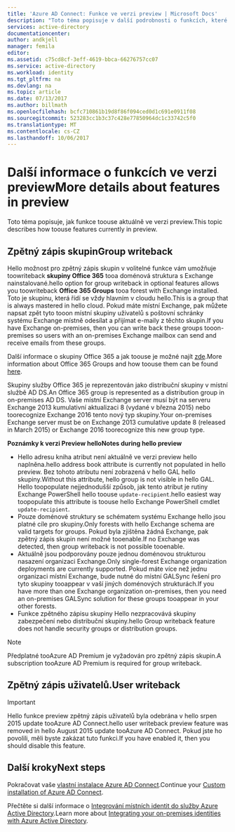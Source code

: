```yaml
---
title: 'Azure AD Connect: Funkce ve verzi preview | Microsoft Docs'
description: "Toto téma popisuje v další podrobnosti o funkcích, které jsou ve verzi preview v Azure AD Connect."
services: active-directory
documentationcenter: 
author: andkjell
manager: femila
editor: 
ms.assetid: c75cd8cf-3eff-4619-bbca-66276757cc07
ms.service: active-directory
ms.workload: identity
ms.tgt_pltfrm: na
ms.devlang: na
ms.topic: article
ms.date: 07/13/2017
ms.author: billmath
ms.openlocfilehash: bcfc710861b19d8f86f094ced0d1c691e0911f08
ms.sourcegitcommit: 523283cc1b3c37c428e77850964dc1c33742c5f0
ms.translationtype: MT
ms.contentlocale: cs-CZ
ms.lasthandoff: 10/06/2017
---
```

# <a name="more-details-about-features-in-preview"></a><span data-ttu-id="1907f-103">Další informace o funkcích ve verzi preview</span><span class="sxs-lookup"><span data-stu-id="1907f-103">More details about features in preview</span></span>
<span data-ttu-id="1907f-104">Toto téma popisuje, jak funkce toouse aktuálně ve verzi preview.</span><span class="sxs-lookup"><span data-stu-id="1907f-104">This topic describes how toouse features currently in preview.</span></span>

## <a name="group-writeback"></a><span data-ttu-id="1907f-105">Zpětný zápis skupin</span><span class="sxs-lookup"><span data-stu-id="1907f-105">Group writeback</span></span>
<span data-ttu-id="1907f-106">Hello možnost pro zpětný zápis skupin v volitelné funkce vám umožňuje toowriteback **skupiny Office 365** tooa doménová struktura s Exchange nainstalované.</span><span class="sxs-lookup"><span data-stu-id="1907f-106">hello option for group writeback in optional features allows you toowriteback **Office 365 Groups** tooa forest with Exchange installed.</span></span> <span data-ttu-id="1907f-107">Toto je skupinu, která řídí se vždy hlavním v cloudu hello.</span><span class="sxs-lookup"><span data-stu-id="1907f-107">This is a group that is always mastered in hello cloud.</span></span> <span data-ttu-id="1907f-108">Pokud máte místní Exchange, pak můžete napsat zpět tyto tooon místní skupiny uživatelů s poštovní schránky systému Exchange místně odesílat a přijímat e-maily z těchto skupin.</span><span class="sxs-lookup"><span data-stu-id="1907f-108">If you have Exchange on-premises, then you can write back these groups tooon-premises so users with an on-premises Exchange mailbox can send and receive emails from these groups.</span></span>

<span data-ttu-id="1907f-109">Další informace o skupiny Office 365 a jak toouse je možné najít [zde](http://aka.ms/O365g).</span><span class="sxs-lookup"><span data-stu-id="1907f-109">More information about Office 365 Groups and how toouse them can be found [here](http://aka.ms/O365g).</span></span>

<span data-ttu-id="1907f-110">Skupiny služby Office 365 je reprezentován jako distribuční skupiny v místní službě AD DS.</span><span class="sxs-lookup"><span data-stu-id="1907f-110">An Office 365 group is represented as a distribution group in on-premises AD DS.</span></span> <span data-ttu-id="1907f-111">Vaše místní Exchange server musí být na serveru Exchange 2013 kumulativní aktualizaci 8 (vydané v března 2015) nebo toorecognize Exchange 2016 tento nový typ skupiny.</span><span class="sxs-lookup"><span data-stu-id="1907f-111">Your on-premises Exchange server must be on Exchange 2013 cumulative update 8 (released in March 2015) or Exchange 2016 toorecognize this new group type.</span></span>

<span data-ttu-id="1907f-112">**Poznámky k verzi Preview hello**</span><span class="sxs-lookup"><span data-stu-id="1907f-112">**Notes during hello preview**</span></span>

* <span data-ttu-id="1907f-113">Hello adresu kniha atribut není aktuálně ve verzi preview hello naplněna.</span><span class="sxs-lookup"><span data-stu-id="1907f-113">hello address book attribute is currently not populated in hello preview.</span></span> <span data-ttu-id="1907f-114">Bez tohoto atributu není zobrazená v hello GAL hello skupiny.</span><span class="sxs-lookup"><span data-stu-id="1907f-114">Without this attribute, hello group is not visible in hello GAL.</span></span> <span data-ttu-id="1907f-115">Hello toopopulate nejjednodušší způsob, jak tento atribut je rutiny Exchange PowerShell hello toouse `update-recipient`.</span><span class="sxs-lookup"><span data-stu-id="1907f-115">hello easiest way toopopulate this attribute is toouse hello Exchange PowerShell cmdlet `update-recipient`.</span></span>
* <span data-ttu-id="1907f-116">Pouze doménové struktury se schématem systému Exchange hello jsou platné cíle pro skupiny.</span><span class="sxs-lookup"><span data-stu-id="1907f-116">Only forests with hello Exchange schema are valid targets for groups.</span></span> <span data-ttu-id="1907f-117">Pokud byla zjištěna žádná Exchange, pak zpětný zápis skupin není možné tooenable.</span><span class="sxs-lookup"><span data-stu-id="1907f-117">If no Exchange was detected, then group writeback is not possible tooenable.</span></span>
* <span data-ttu-id="1907f-118">Aktuálně jsou podporovány pouze jednou doménovou strukturou nasazení organizaci Exchange.</span><span class="sxs-lookup"><span data-stu-id="1907f-118">Only single-forest Exchange organization deployments are currently supported.</span></span> <span data-ttu-id="1907f-119">Pokud máte více než jednu organizaci místní Exchange, bude nutné do místní GALSync řešení pro tyto skupiny tooappear v vaší jiných doménových strukturách.</span><span class="sxs-lookup"><span data-stu-id="1907f-119">If you have more than one Exchange organization on-premises, then you need an on-premises GALSync solution for these groups tooappear in your other forests.</span></span>
* <span data-ttu-id="1907f-120">Funkce zpětného zápisu skupiny Hello nezpracovává skupiny zabezpečení nebo distribuční skupiny.</span><span class="sxs-lookup"><span data-stu-id="1907f-120">hello Group writeback feature does not handle security groups or distribution groups.</span></span>

> [!NOTE]
> <span data-ttu-id="1907f-121">Předplatné tooAzure AD Premium je vyžadován pro zpětný zápis skupin.</span><span class="sxs-lookup"><span data-stu-id="1907f-121">A subscription tooAzure AD Premium is required for group writeback.</span></span>
> 
>

## <a name="user-writeback"></a><span data-ttu-id="1907f-122">Zpětný zápis uživatelů.</span><span class="sxs-lookup"><span data-stu-id="1907f-122">User writeback</span></span>
> [!IMPORTANT]
> <span data-ttu-id="1907f-123">Hello funkce preview zpětný zápis uživatelů byla odebrána v hello srpen 2015 update tooAzure AD Connect.</span><span class="sxs-lookup"><span data-stu-id="1907f-123">hello user writeback preview feature was removed in hello August 2015 update tooAzure AD Connect.</span></span> <span data-ttu-id="1907f-124">Pokud jste ho povolili, měli byste zakázat tuto funkci.</span><span class="sxs-lookup"><span data-stu-id="1907f-124">If you have enabled it, then you should disable this feature.</span></span>
>
>

## <a name="next-steps"></a><span data-ttu-id="1907f-125">Další kroky</span><span class="sxs-lookup"><span data-stu-id="1907f-125">Next steps</span></span>
<span data-ttu-id="1907f-126">Pokračovat vaše [vlastní instalace Azure AD Connect](active-directory-aadconnect-get-started-custom.md).</span><span class="sxs-lookup"><span data-stu-id="1907f-126">Continue your [Custom installation of Azure AD Connect](active-directory-aadconnect-get-started-custom.md).</span></span>

<span data-ttu-id="1907f-127">Přečtěte si další informace o [Integrování místních identit do služby Azure Active Directory](active-directory-aadconnect.md).</span><span class="sxs-lookup"><span data-stu-id="1907f-127">Learn more about [Integrating your on-premises identities with Azure Active Directory](active-directory-aadconnect.md).</span></span>

